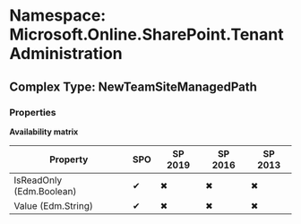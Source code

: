 # Namespace: Microsoft.Online.SharePoint.TenantAdministration

## Complex Type: NewTeamSiteManagedPath

### Properties

**Availability matrix**

Property | SPO | SP 2019 | SP 2016 | SP 2013
----------|-----|---------|---------|--------
IsReadOnly (Edm.Boolean) | ✔ | ✖ | ✖ | ✖
Value (Edm.String) | ✔ | ✖ | ✖ | ✖
